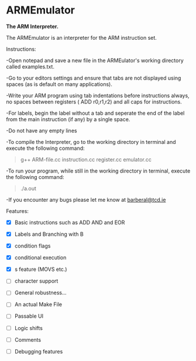 # ARMEmulator
**The ARM Interpreter.**

The ARMEmulator is an interpreter for the ARM instruction set.

Instructions:

-Open notepad and save a new file in the ARMEulator's working directory called examples.txt.

-Go to your editors settings and ensure that tabs are not displayed using spaces (as is default on many applications).

-Write your ARM program using tab indentations before instructions always, no spaces between registers ( ADD r0,r1,r2) and all caps for instructions.

-For labels, begin the label without a tab and seperate the end of the label from the main instruction (if any) by a single space.

-Do not have any empty lines

-To compile the Interpreter, go to the working directory in terminal and execute the following command:

> g++ ARM-file.cc instruction.cc register.cc emulator.cc

-To run your program, while still in the working directory in terminal, execute the following command:

>./a.out

-If you encounter any bugs please let me know at barberal@tcd.ie


Features: 

 - [X] Basic instructions such as ADD AND and EOR
 
 - [X] Labels and Branching with B

 - [X] condition flags
 
 - [X] conditional execution

 - [X] s feature (MOVS etc.)

 - [ ] character support

 - [ ] General robustness...

 - [ ] An actual Make File

 - [ ] Passable UI

 - [ ] Logic shifts

 - [ ] Comments

 - [ ] Debugging features
